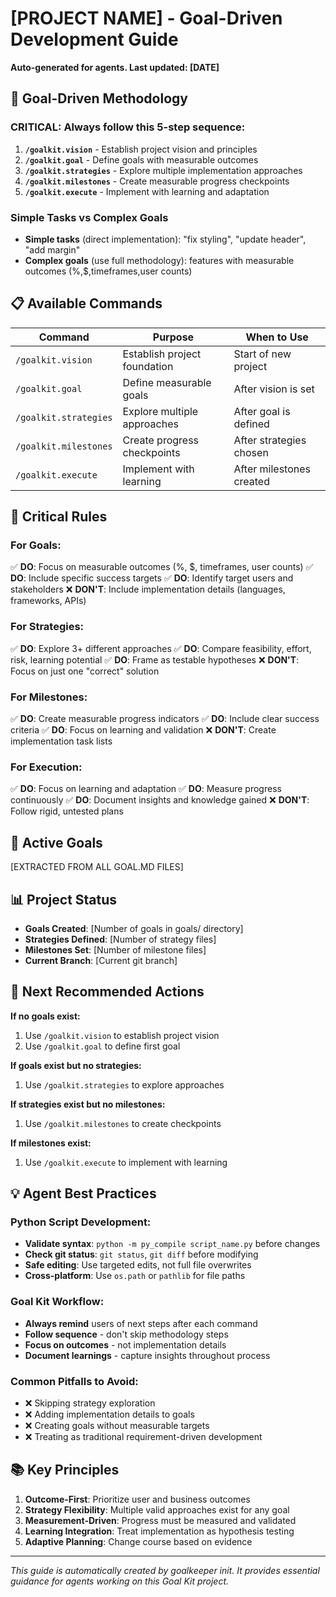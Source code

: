 # [PROJECT NAME] - Goal-Driven Development Guide

**Auto-generated for agents. Last updated: [DATE]**

## 🎯 Goal-Driven Methodology

### **CRITICAL: Always follow this 5-step sequence:**
1. **`/goalkit.vision`** - Establish project vision and principles
2. **`/goalkit.goal`** - Define goals with measurable outcomes
3. **`/goalkit.strategies`** - Explore multiple implementation approaches
4. **`/goalkit.milestones`** - Create measurable progress checkpoints
5. **`/goalkit.execute`** - Implement with learning and adaptation

### **Simple Tasks vs Complex Goals**
- **Simple tasks** (direct implementation): "fix styling", "update header", "add margin"
- **Complex goals** (use full methodology): features with measurable outcomes (%,$,timeframes,user counts)

## 📋 Available Commands

| Command | Purpose | When to Use |
|---------|---------|-------------|
| `/goalkit.vision` | Establish project foundation | Start of new project |
| `/goalkit.goal` | Define measurable goals | After vision is set |
| `/goalkit.strategies` | Explore multiple approaches | After goal is defined |
| `/goalkit.milestones` | Create progress checkpoints | After strategies chosen |
| `/goalkit.execute` | Implement with learning | After milestones created |

## 🚨 Critical Rules

### **For Goals:**
✅ **DO**: Focus on measurable outcomes (%, $, timeframes, user counts)
✅ **DO**: Include specific success targets
✅ **DO**: Identify target users and stakeholders
❌ **DON'T**: Include implementation details (languages, frameworks, APIs)

### **For Strategies:**
✅ **DO**: Explore 3+ different approaches
✅ **DO**: Compare feasibility, effort, risk, learning potential
✅ **DO**: Frame as testable hypotheses
❌ **DON'T**: Focus on just one "correct" solution

### **For Milestones:**
✅ **DO**: Create measurable progress indicators
✅ **DO**: Include clear success criteria
✅ **DO**: Focus on learning and validation
❌ **DON'T**: Create implementation task lists

### **For Execution:**
✅ **DO**: Focus on learning and adaptation
✅ **DO**: Measure progress continuously
✅ **DO**: Document insights and knowledge gained
❌ **DON'T**: Follow rigid, untested plans

## 🎯 Active Goals
[EXTRACTED FROM ALL GOAL.MD FILES]

## 📊 Project Status
- **Goals Created**: [Number of goals in goals/ directory]
- **Strategies Defined**: [Number of strategy files]
- **Milestones Set**: [Number of milestone files]
- **Current Branch**: [Current git branch]

## 🔧 Next Recommended Actions

**If no goals exist:**
1. Use `/goalkit.vision` to establish project vision
2. Use `/goalkit.goal` to define first goal

**If goals exist but no strategies:**
1. Use `/goalkit.strategies` to explore approaches

**If strategies exist but no milestones:**
1. Use `/goalkit.milestones` to create checkpoints

**If milestones exist:**
1. Use `/goalkit.execute` to implement with learning

## 💡 Agent Best Practices

### **Python Script Development:**
- **Validate syntax**: `python -m py_compile script_name.py` before changes
- **Check git status**: `git status`, `git diff` before modifying
- **Safe editing**: Use targeted edits, not full file overwrites
- **Cross-platform**: Use `os.path` or `pathlib` for file paths

### **Goal Kit Workflow:**
- **Always remind** users of next steps after each command
- **Follow sequence** - don't skip methodology steps
- **Focus on outcomes** - not implementation details
- **Document learnings** - capture insights throughout process

### **Common Pitfalls to Avoid:**
- ❌ Skipping strategy exploration
- ❌ Adding implementation details to goals
- ❌ Creating goals without measurable targets
- ❌ Treating as traditional requirement-driven development

## 📚 Key Principles

1. **Outcome-First**: Prioritize user and business outcomes
2. **Strategy Flexibility**: Multiple valid approaches exist for any goal
3. **Measurement-Driven**: Progress must be measured and validated
4. **Learning Integration**: Treat implementation as hypothesis testing
5. **Adaptive Planning**: Change course based on evidence

---

*This guide is automatically created by goalkeeper init. It provides essential guidance for agents working on this Goal Kit project.*